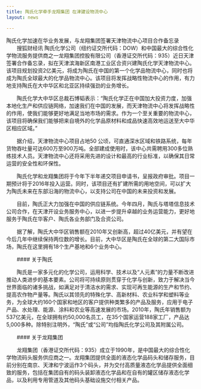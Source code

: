 ```yaml
---
title: 陶氏化学牵手龙翔集团 在津建设物流中心
layout: news

---
```



陶氏化学加速在华业务发展，与龙翔集团签署天津物流中心项目合作备忘录
　　搜狐财经讯 陶氏化学公司（纽约证交所代码：DOW）和中国最大的综合性化学物流服务提供商之一龙翔集团控股有限公司（香港证交所代码：935）近日天津签署合作备忘录，拟在天津滨海新区南港工业区合资兴建陶氏化学天津物流中心。该项目规划投资2亿美元，将成为陶氏在中国的第一个化学品物流中心，同时也将成为陶氏全球最大的化学品物流中心。该项目将发挥战略性物流中心的作用，有力地支持陶氏在大中华区和北亚区持续强劲的业务增长。


　　陶氏化学大中华区总裁石博韬表示：“陶氏化学正在中国加大投资力度，加强本地化生产和供应链网络，加速我们在中国的发展，而天津物流中心将发挥战略性的作用，使我们能够更好地满足当地市场的需求。作为一个至关重要的物流中心，该项目将确保我们能够把来自境外的化学品原材料和成品快速高效地运送至大中华区相应区域。”

　　据介绍，天津物流中心项目占地50 公顷，可直通深水区域和铁路系统，每年货物吞吐量可达600万至900万吨。全部建成使用时，该中心共需聘用300多位熟练技术人员。天津物流中心还将采用先进的设计和最高的行业标准，以确保其日常运营的安全性和环保性。

　　陶氏化学和龙翔集团将于今年下半年递交项目申请书，呈报政府审批。项目一期预计将于2016年投入运营。同时，该项目还有扩建所需的用地空间，可以扩大为陶氏未来在东部沿海的物流中心，以支持公司在中国的未来投资和发展。

　　目前，陶氏正大力加强在中国的供应链系统。今年四月，陶氏与塔塔信息技术公司合作，在天津开设业务服务中心，以进一步提升卓越的业务运营能力，更好地服务于陶氏在华客户、陶氏各业务部门及合资公司。

　　据了解，陶氏大中华区销售额在2010年又创新高，超过40亿美元，并有望在今后几年中继续保持两位数的增长。目前，大中华区是陶氏在全球的第二大国际市场，陶氏在这里拥有18个生产基地和6个业务中心。


　　#### 关于陶氏

　　陶氏是一家多元化的化学公司，运用科学、技术以及“人元素”的力量不断改进推动人类进步的基本要素。公司将可持续原则贯穿于化学与创新，致力于解决当今世界面临的诸多挑战，如满足对于清洁水的需求、实现可再生能源的生产和节约、提高农作物产量等。陶氏以其领先的特殊化学、高新材料、农业科学和塑料等业务，为全球大约160个国家和地区的客户提供种类繁多的产品及服务，应用于电子产品、水处理、能源、涂料和农业等高速发展的市场。2010年，陶氏年销售额为537亿美元，在全球拥有约50,000名员工，在35个国家运营188家工厂，产品达5,000多种。除特别注明外，“陶氏”或“公司”均指陶氏化学公司及其附属公司。

　　#### 关于龙翔集团

　　龙翔集团（香港证交所代码：935）成立于1990年，是中国最大的综合性化学物流码头服务供应商之一。龙翔集团提供全面的液态化学品码头和储存服务，目前分别在南京、天津和宁波运作3个码头，并为交付高质量液态化学品提供全面细致的服务，包括在集团自有的码头装卸液态化学品和在自有的罐区储存液态化学品，以及利用专用管道及其他码头基础设施交付相关产品。